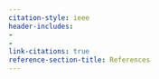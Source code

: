 ```yaml
---
citation-style: ieee
header-includes:
- 
- 
link-citations: true
reference-section-title: References
---
```






